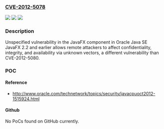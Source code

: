 ### [CVE-2012-5078](https://cve.mitre.org/cgi-bin/cvename.cgi?name=CVE-2012-5078)
![](https://img.shields.io/static/v1?label=Product&message=n%2Fa&color=blue)
![](https://img.shields.io/static/v1?label=Version&message=n%2Fa&color=blue)
![](https://img.shields.io/static/v1?label=Vulnerability&message=n%2Fa&color=brighgreen)

### Description

Unspecified vulnerability in the JavaFX component in Oracle Java SE JavaFX 2.2 and earlier allows remote attackers to affect confidentiality, integrity, and availability via unknown vectors, a different vulnerability than CVE-2012-5080.

### POC

#### Reference
- http://www.oracle.com/technetwork/topics/security/javacpuoct2012-1515924.html

#### Github
No PoCs found on GitHub currently.

